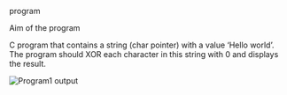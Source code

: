 program

Aim of the program

C program that contains a string (char pointer) with a value ‘Hello world’. The program should XOR each character in this string with 0 and displays the result.

![Program1 output](https://user-images.githubusercontent.com/69300792/147567292-e7e03f24-9a6f-40b7-930e-3a1d936b5344.png)
